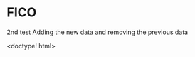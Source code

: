 # FICO
2nd test 
Adding the new data and removing the previous data

<doctype! html>
<html>
 <head>
   <body>
   </body>
   
   
  
